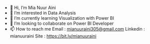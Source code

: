 - 👋 Hi, I’m Mia Nuur Aini
- 👀 I’m interested in Data Analysis
- 🌱 I’m currently learning Visualization with Power BI
- 💞️ I’m looking to collaborate on Power BI Developer
- 📫 How to reach me
  Email      : mianuuraini305@gmail.com
  Linkedin   : mianuuraini
  Site       : https://bit.ly/mianuuraini
